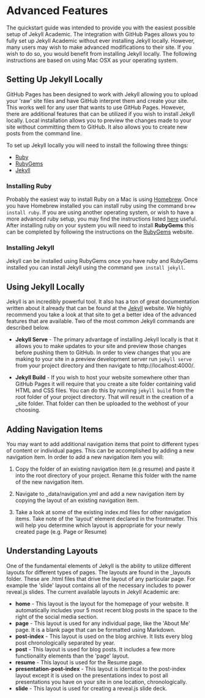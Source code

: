 # Advanced Features
The quickstart guide was intended to provide you with the easiest possible setup of Jekyll Academic. The integration with GitHub Pages allows you to fully set up Jekyll Academic without ever installing Jekyll locally. However, many users may wish to make advanced modifications to their site. If you wish to do so, you would benefit from installing Jekyll locally. The following instructions are based on using Mac OSX as your operating system.

## Setting Up Jekyll Locally
GitHub Pages has been designed to work with Jekyll allowing you to upload your 'raw' site files and have GitHub interpret them and create your site. This works well for any user that wants to use GitHub Pages. However, there are additional features that can be utilized if you wish to install Jekyll locally. Local installation allows you to preview the changes made to your site without committing them to GitHub. It also allows you to create new posts from the command line.

To set up Jekyll locally you will need to install the following three things:

* [Ruby](https://www.ruby-lang.org/en/downloads/)
* [RubyGems](https://rubygems.org/pages/download)
* [Jekyll](https://jekyllrb.com/docs/installation/)

### Installing Ruby
Probably the easiest way to install Ruby on a Mac is using [Homebrew](http://brew.sh/). Once you have Homebrew installed you can install ruby using the command `brew install ruby`. If you are using another operating system, or wish to have a more advanced ruby setup, you may find the instructions listed [here](https://www.ruby-lang.org/en/documentation/installation/) useful. After installing ruby on your system you will need to install **RubyGems** this can be completed by following the instructions on the [RubyGems](https://rubygems.org/pages/download) website.
### Installing Jekyll
Jekyll can be installed using RubyGems once you have ruby and RubyGems installed you can install Jekyll using the command `gem install jekyll`.

## Using Jekyll Locally
Jekyll is an incredibly powerful tool. It also has a ton of great documentation written about it already that can be found at the [Jekyll](https://jekyllrb.com/) website. We highly recommend you take a look at that site to get a better idea of the advanced features that are available. Two of the most common Jekyll commands are described below.

* **Jekyll Serve** - The primary advantage of installing Jekyll locally is that it allows you to make updates to your site and preview those changes before pushing them to GitHub. In order to view changes that you are making to your site in a preview development server run `jekyll serve` from your project directory and then navigate to http://localhost:4000/.

* **Jekyll Build** - If you wish to host your website somewhere other than GitHub Pages it will require that you create a site folder containing valid HTML and CSS files. You can do this by running `jekyll build` from the root folder of your project directory. That will result in the creation of a \_site folder. That folder can then be uploaded to the webhost of your choosing.


## Adding Navigation Items
You may want to add additional navigation items that point to different types of content or individual pages. This can be accomplished by adding a new navigation item. In order to add a new navigation item you will:

1) Copy the folder of an existing navigation item (e.g resume) and paste it into the root directory of your project. Rename this folder with the name of the new navigation item.

2) Navigate to \_data/navigation.yml and add a new navigation item by copying the layout of an existing navigation item.

3) Take a look at some of the existing index.md files for other navigation items. Take note of the 'layout' element declared in the frontmatter. This will help you determine which layout is appropriate for your newly created page (e.g. Page or Resume)


## Understanding Layouts
One of the fundamental elements of Jekyll is the ability to utilize different layouts for different types of pages. The layouts are found in the \_layouts folder. These are .html files that drive the layout of any particular page. For example the 'slide' layout contains all of the necessary includes to power reveal.js slides. The current available layouts in Jekyll Academic are:

* **home** - This layout is the layout for the homepage of your website. It automatically includes your 5 most recent blog posts in the space to the right of the social media section.
* **page** -  This layout is used for any individual page, like the 'About Me' page. It is a blank page that can be formatted using Markdown.
* **post-index** -  This layout is used on the blog archive. It lists every blog post chronologically separated by year.
* **post** - This layout is used for blog posts. It includes a few more functionality elements than the 'page' layout.
* **resume** -  This layout is used for the Resume page.
* **presentation-post-index** - This layout is identical to the post-index layout except it is used on the presentations index to post all presentations you have on your site in one location, chronologically.
* **slide** -  This layout is used for creating a reveal.js slide deck.
